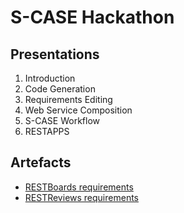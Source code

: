 # S-CASE Hackathon

## Presentations

1. Introduction
2. Code Generation
3. Requirements Editing
4. Web Service Composition
5. S-CASE Workflow
6. RESTAPPS

## Artefacts

- [RESTBoards requirements](https://github.com/s-case/s-case.github.io/blob/master/events/hackathon/RESTBoards.rqs)
- [RESTReviews requirements](https://github.com/s-case/s-case.github.io/blob/master/events/hackathon/RESTReviews.rqs)
